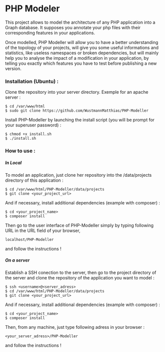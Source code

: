 # PHP Modeler
This project allows to model the architecture of any PHP application into a Graph database. It supposes you annotate your php files with their corresponding features in your applications.

Once modelled, PHP Modeller will allow you to have a better understanding of the topology of your projects, will give you some useful informations and statistics, like useless namespaces or broken dependencies, but will mainly help you to analyse the impact of a modification in your application, by telling you exactly which features you have to test before publishing a new version.


### Installation (Ubuntu) :

Clone the repository into your server directory. Exemple for an apache server : 
```console
$ cd /var/www/html
$ sudo git clone https://github.com/WustmannMatthias/PHP-Modeller
```



Install PHP-Modeller by launching the install script (you will be prompt for your superuser password) :  
```
$ chmod +x install.sh
$ ./install.sh
```



### How to use :

##### In Local
To model an application, just clone her repository into the /data/projects directory of this application : 
```
$ cd /var/www/html/PHP-Modeller/data/projects
$ git clone <your_project_url>
```
And if necessary, install additional dependencies (example with composer) :
```
$ cd <your_project_name>
$ composer install
```




Then go to the user interface of PHP-Modeller simply by typing following URL in the URL field of your browser, 
```
localhost/PHP-Modeller
```
and follow the instructions !






##### On a server
Establish a SSH conection to the server, then go to the project directory of the server and clone the repository of the application you want to model :
```
$ ssh <username>@<server_adress>
$ cd /var/www/html/PHP-Modeller/data/projects
$ git clone <your_project_url>
```
And if necessary, install additional dependencies (example with composer) :
```
$ cd <your_project_name>
$ composer install
```

Then, from any machine, just type following adress in your browser :
```
<your_server_adress>/PHP-Modeller
```
and follow the instructions !


